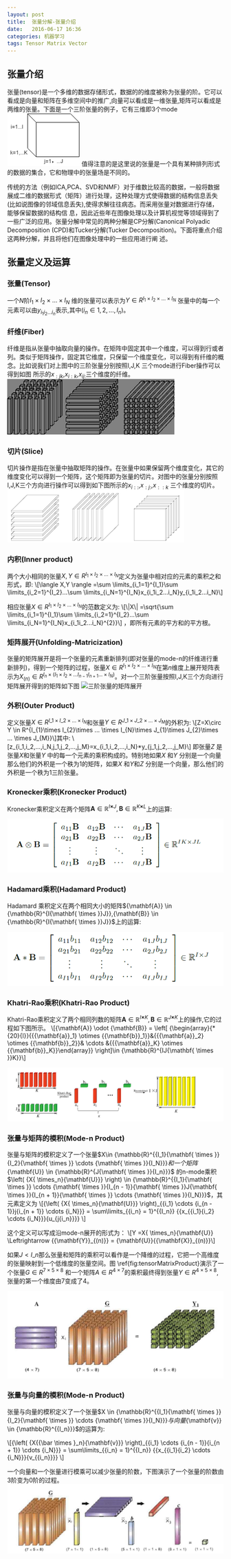 ```yaml
---
layout: post
title:  张量分解-张量介绍
date:   2016-06-17 16:36
categories: 机器学习
tags: Tensor Matrix Vector
---
```



## 张量介绍 ##
张量(tensor)是一个多维的数据存储形式，数据的的维度被称为张量的阶。它可以看成是向量和矩阵在多维空间中的推广,向量可以看成是一维张量,矩阵可以看成是两维的张量。下面是一个三阶张量的例子，它有三维即3个mode
<img src="/assets/img/201606/tensor.png" class="myimage" alt="三阶张量" />
值得注意的是这里说的张量是一个具有某种排列形式的数据的集合，它和物理中的张量场是不同的。

传统的方法（例如ICA,PCA、SVD和NMF）对于维数比较高的数据，一般将数据展成二维的数据形式（矩阵）进行处理，这种处理方式使得数据的结构信息丢失(比如说图像的邻域信息丢失),使得求解往往病态。而采用张量对数据进行存储，能够保留数据的结构信
息，因此近些年在图像处理以及计算机视觉等领域得到了一些广泛的应用。张量分解中常见的两种分解是CP分解(Canonical Polyadic Decomposition (CPD)和Tucker分解(Tucker Decomposition)。下面将重点介绍这两种分解，并且将他们在图像处理中的一些应用进行阐
述。


## 张量定义及运算 ##

### 张量(Tensor) ###

一个$N$阶$I_{1}\times I_{2}\times ... \times I_{N}$ 维的张量可以表示为$Y\in R^{I_{1}\times I_{2}\times ... \times I_{N}}$ 张量中的每一个元素可以由$y_{i_1i_2...i_n}$表示,其中($i_n \in {1,2,...,I_n}$)。

### 纤维(Fiber) ###

纤维是指从张量中抽取向量的操作。在矩阵中固定其中一个维度，可以得到行或者列。类似于矩阵操作，固定其它维度，只保留一个维度变化，可以得到有纤维的概念。比如说我们对上图中的三阶张量分别按照I,J,K 三个mode进行Fiber操作可以得到如图<a href="#fiber"></a>
所示的$x_{:jk}$,$x_{i:k}$,$x_{ij:}$三个维度的纤维。
<img src="/assets/img/201606/fiber.png" class="myimage" alt="三阶张量的Fiber" />

### 切片(Slice) ###

切片操作是指在张量中抽取矩阵的操作。在张量中如果保留两个维度变化，其它的维度变化可以得到一个矩阵，这个矩阵即为张量的切片。对图中的张量分别按照I,J,K三个方向进行操作可以得到如下图所示的$x_{i::}$,$x_{:j:}$,$x_{::k}$ 三个维度的切片。
<img src="/assets/img/201606/sclice.png" class="myimage" alt="三阶张量的Slice" />

### 内积(Inner product) ###


两个大小相同的张量$X,Y\in  R^{I_{1}\times I_{2}\times ... \times I_{N}}$定义为张量中相对应的元素的乘积之和形式，即:
\\[\langle X,Y \rangle =\sum \limits\_{i\_1=1}^{I\_1}\sum \limits\_{i\_2=1}^{I\_2}...\sum \limits\_{i\_N=1}^{I\_N}x\_{i\_1i\_2...i\_N}y\_{i\_1i\_2...i\_N}\\]

相应张量$X\in  R^{I_{1}\times I_{2}\times ... \times I_{N}}$的范数定义为:
\\[\\|X\\| =\sqrt{\sum \limits\_{i\_1=1}^{I_1}\sum \limits\_{i\_2=1}^{I\_2}...\sum \limits\_{i\_N=1}^{I\_N}x\_{i\_1i\_2...i_N}^{2}}\\]
，即所有元素的平方和的平方根。

### 矩阵展开(Unfolding-Matricization) ###


张量的矩阵展开是将一个张量的元素重新排列(即对张量的mode-n的纤维进行重新排列)，得到一个矩阵的过程，张量$X\in  R^{I_{1}\times I_{2}\times ... \times I_{N}}$在第$n$维度上展开矩阵表示为$X_{(n)}\in R^{I_n\times(I_{1}\times I_{2}\times ... I_{n-1}I_{n+1}...\times I_{N})}$。对一个三阶张量按照I,J,K三个方向进行矩阵展开得到的矩阵如下图
<img src="/assets/img/201606/unfolding.png" class="myimage" alt="三阶张量的矩阵展开" />

### 外积(Outer Product) ###

定义张量$X\in  R^{I\_{1}\times I\_{2}\times ... \times I_{N}}$和张量$Y\in  R^{J\_{1}\times J\_{2}\times ... \times J_{M}}$的外积为:
\\[Z=X\circ Y \in R^{I\_{1}\times I\_{2}\times ... \times I_{N}\times J\_{1}\times J\_{2}\times ... \times J\_{M}}\\]其中:
\\[z_{i\_1,i\_2,...,i_N,j_1,j_2,...,j_M}=x_{i\_1,i\_2,...,i_N}*y_{j\_1,j\_2,...,j\_M}\\] 即张量$Z$ 是张量$X$和张量$Y$ 中的每一个元素的乘积构成的。特别地如果$X$ 和$Y$ 分别是一个向量那么他们的外积是一个秩为1的矩阵，如果$X$ 和$Y$和$Z$ 分别是一个向量，那么他们的外积是一个秩为1三阶张量。


### Kronecker乘积(Kronecker Product) ###

Kronecker乘积定义在两个矩阵${\mathbf{A}} \in {\mathbb{R}^{I{\mathbf{ \times }}J}},{\mathbf{B}} \in {\mathbb{R}^{K{\mathbf{ \times }}L}}$上的运算:

<img src="/assets/img/201606/kron.png" class="myimage" alt="Kronecker乘积" />


### Hadamard乘积(Hadamard Product) ###

Hadamard 乘积定义在两个相同大小的矩阵${\mathbf{A}} \in {\mathbb{R}^{I{\mathbf{ \times \}\}J\}\},{\mathbf{B\}\} \in {\mathbb{R}^{I{\mathbf{ \times \}\}J\}\}$上的运算:

<img src="/assets/img/201606/hadamard.png" class="myimage" alt="Hadamard乘积" />

### Khatri-Rao乘积(Khatri-Rao Product) ###


Khatri-Rao乘积定义了两个相同列数的矩阵${\mathbf{A}} \in {\mathbb{R}^{I{\mathbf{ \times }}K}},{\mathbf{B}} \in {\mathbb{R}^{J{\mathbf{ \times }}K}}$上的操作,它的过程如下图所示。
\\[{\mathbf{A}} \odot {\mathbf{B}} = \left[ {\begin{array}{*{20}{l}}\{\{\{\mathbf\{a\}\}\_1} \otimes \{\{\mathbf{b\}\}\_1}}&\{\{\{\mathbf{a\}\}\_2} \otimes \{\{\mathbf{b\}\}_2}}& \cdots &\{\{\{\mathbf{a}}\_K} \otimes \{\{\mathbf{b\}\}\_K}}\end{array}} \right]\in {\mathbb{R}^{IJ{\mathbf{ \times }}K\}\}\\]

<img src="/assets/img/201606/kr.png" class="myimage" alt="三阶张量的Slice" />



### 张量与矩阵的模积(Mode-n Product) ###


张量与矩阵的模积定义了一个张量$X\in {\mathbb{R}^\{\{I\_1}{\mathbf{ \times \}\}{I\_2}{\mathbf{ \times \}\} \cdots {\mathbf{ \times \}\}{I\_N}}}$和一个矩阵${\mathbf{U}} \in {\mathbb{R}^{J{\mathbf{ \times }}{I\_n}}}$ 的n-mode乘积 $\left( {X{ \times\_n}{\mathbf{U\}\}\} \right) \in {\mathbb{R}^\{\{I\_1}{\mathbf{ \times \}\} \cdots {\mathbf{ \times \}\}{I\_{n - 1\}\}{\mathbf{ \times \}\}J{\mathbf{ \times \}\}{I\_{n + 1}}{\mathbf{ \times \}\} \cdots {\mathbf{ \times \}\}{I\_N\}\}\}$，其元素定义为
\\[{\left( {X{ \times\_n}{\mathbf{U\}\}\} \right)\_{\{i\_1} \cdots {i\_{n - 1}}j{i\_{n + 1}} \cdots {i\_N}\}\} = \sum\limits\_\{\{i_n} = 1}^\{\{I\_n\}\} \{\{x\_\{\{i\_1}{i\_2} \cdots {i\_N}}}{u\_{j{i\_n\}\}\}\} \\]

这个定义可以写成沿mode-n展开的形式为：
\\[Y =X{ \times\_n}{\mathbf{U}} \Leftrightarrow \{\{\mathbf{Y\}\}\_{(n)\}\} = {\mathbf{U\}\}\{\{\mathbf{X\}\}\_{(n)\}\}\\]

如果$J<I\_{n}$那么张量和矩阵的乘积可以看作是一个降维的过程，它把一个高维度的张量映射到一个低维度的张量空间。图
\ref{fig:tensorMatrixProduct}演示了一个张量$G\in R^{7\times5\times 8}$ 和一个矩阵$A\in R^{4\times 7}$的乘积最终得到张量$Y\in R^{4\times 5 \times 8}$,张量的第一个维度由7变成了4。

<img src="/assets/img/201606/mode1-product.png" class="myimage" alt="三阶张量的Slice" />

### 张量与向量的模积(Mode-n Product) ###



张量与向量的模积定义了一个张量$X \in {\mathbb{R}^\{\{I\_1}{\mathbf{ \times \}\}\{I\_2}{\mathbf{ \times \}\} \cdots {\mathbf{ \times \}\}{I\_N}}}$与向量${\mathbf{v\}\} \in {\mathbb{R}^\{\{I\_n\}\}\}$的运算为:

\\[{\left( {X\{\{\bar  \times }\_n}{\mathbf{v\}\}\} \right)\_\{\{i\_1} \cdots {i\_{n - 1\}\}{i\_{n + 1}} \cdots {i_N\}\}\} = \sum\limits\_{\{i\_n\} = 1\}^\{\{I_n\}\} \{\{x_{\{i\_1}{i_2} \cdots {i\_N}\}\}{v\_\{\{i\_n\}\}\}\} 
\\]

一个向量和一个张量进行模乘可以减少张量的阶数，下图演示了一个张量的阶数由3阶变为0阶的过程。
<img src="/assets/img/201606/tensorVectorProduct.png" class="myimage" alt="三阶张量的Slice" />

